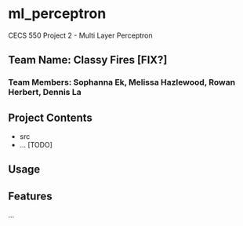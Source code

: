 # ml_perceptron
CECS 550 Project 2 - Multi Layer Perceptron

## Team Name: Classy Fires [FIX?]
### Team Members: Sophanna Ek, Melissa Hazlewood, Rowan Herbert, Dennis La

## Project Contents
- src 
- ... [TODO]

## Usage

## Features

...
